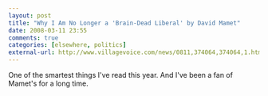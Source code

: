 ```yaml
---
layout: post  
title: "Why I Am No Longer a 'Brain-Dead Liberal' by David Mamet"  
date: 2008-03-11 23:55  
comments: true  
categories: [elsewhere, politics]
external-url: http://www.villagevoice.com/news/0811,374064,374064,1.html  
---
```


One of the smartest things I've read this year. And I've been a fan of Mamet's for a long time.

